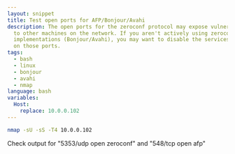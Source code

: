 ```yaml
---
layout: snippet
title: Test open ports for AFP/Bonjour/Avahi
description: The open ports for the zeroconf protocol may expose vulnerabilities
  to other machines on the network. If you aren't actively using zeroconf or its
  implementations (Bonjour/Avahi), you may want to disable the services listening
  on those ports.
tags:
  - bash
  - linux
  - bonjour
  - avahi
  - nmap
language: bash
variables:
  Host:
    replace: 10.0.0.102
---
```


```bash
nmap -sU -sS -T4 10.0.0.102
```

Check output for "5353/udp open zeroconf" and "548/tcp open afp"